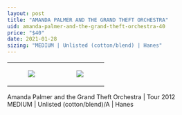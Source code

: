 ```yaml
---
layout: post
title: "AMANDA PALMER AND THE GRAND THEFT ORCHESTRA"
uid: amanda-palmer-and-the-grand-theft-orchestra-40
price: "$40"
date: 2021-01-28
sizing: "MEDIUM | Unlisted (cotton/blend) | Hanes"
---
```




<table style="width:100%;"><tr><td style="vertical-align:top;">
      <figure class="tmblr-full" data-orig-height="2048" data-orig-width="1365" data-orig-src="https://concertshirts.netlify.app/shirts/0461/0461-01.jpg"><img src="https://64.media.tumblr.com/a0172fc9cb071d8d8f6e06451ad8df17/7614f0919f338bf4-a5/s540x810/53f94b58d2ad5d5a7d6971a97dedfba0bf4b1d35.jpg" data-orig-height="2048" data-orig-width="1365" data-orig-src="https://concertshirts.netlify.app/shirts/0461/0461-01.jpg"/></figure></td>
    <td style="vertical-align:top;">
      <figure class="tmblr-full" data-orig-height="2048" data-orig-width="1365" data-orig-src="https://concertshirts.netlify.app/shirts/0461/0461-02.jpg"><img src="https://64.media.tumblr.com/2e1cd6823e8797765e3ea44865cf9a50/7614f0919f338bf4-39/s540x810/3e19b09979b452864d97a284d4e329ca25540508.jpg" data-orig-height="2048" data-orig-width="1365" data-orig-src="https://concertshirts.netlify.app/shirts/0461/0461-02.jpg"/></figure></td>
  </tr></table><p>
  Amanda Palmer and the Grand Theft Orchestra | Tour 2012<br/>MEDIUM | Unlisted (cotton/blend)/A | Hanes
</p>
